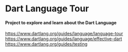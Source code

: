 # Dart Language Tour

#### Project to explore and learn about the Dart Language
https://www.dartlang.org/guides/language/language-tour
https://www.dartlang.org/guides/language/effective-dart
https://www.dartlang.org/guides/testing

